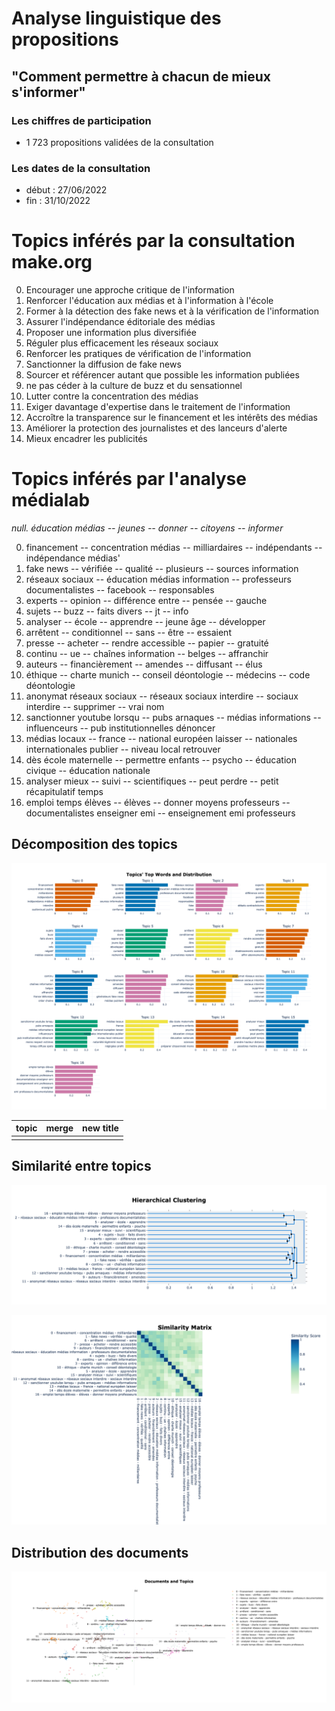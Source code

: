 # Analyse linguistique des propositions
## "Comment permettre à chacun de mieux s'informer"

### Les chiffres de participation
- 1 723 propositions validées de la consultation

### Les dates de la consultation
- début : 27/06/2022
- fin : 31/10/2022

# Topics inférés par la consultation make.org
0. Encourager une approche critique de l'information
2. Renforcer l'éducation aux médias et à l'information à l'école
3. Former à la détection des fake news et à la vérification de l'information
4. Assurer l'indépendance éditoriale des médias
5. Proposer une information plus diversifiée
6. Réguler plus efficacement les réseaux sociaux
7. Renforcer les pratiques de vérification de l'information
8. Sanctionner la diffusion de fake news
9. Sourcer et référencer autant que possible les information publiées
10. ne pas céder à la culture de buzz et du sensationnel
11. Lutter contre la concentration des médias
12. Exiger davantage d'expertise dans le traitement de l'information
13. Accroître la transparence sur le financement et les intérêts des médias
14. Améliorer la protection des journalistes et des lanceurs d'alerte
15. Mieux encadrer les publicités

# Topics inférés par l'analyse médialab
*null. éducation médias  --  jeunes  --  donner  --  citoyens  --  informer*

0.  financement  --  concentration médias  --  milliardaires  --  indépendants  --  indépendance médias'
1. fake news  --  vérifiée  --  qualité  --  plusieurs  --  sources information
2. réseaux sociaux  --  éducation médias information  --  professeurs documentalistes  --  facebook  --  responsables
3. experts  --  opinion  --  différence entre  --  pensée  --  gauche
4. sujets  --  buzz  --  faits divers  --  jt  --  info
5. analyser  --  école  --  apprendre  --  jeune âge  --  développer
6. arrêtent  --  conditionnel  --  sans  --  être  --  essaient
7. presse  --  acheter  --  rendre accessible  --  papier  --  gratuité
8. continu  --  ue  --  chaînes information  --  belges  --  affranchir
9. auteurs  --  financièrement  --  amendes  --  diffusant  --  élus
10. éthique  --  charte munich  --  conseil déontologie  --  médecins  --  code déontologie
11. anonymat réseaux sociaux  --  réseaux sociaux interdire  --  sociaux interdire  --  supprimer  --  vrai nom
12. sanctionner youtube lorsqu  --  pubs arnaques  --  médias informations  --  influenceurs  --  pub institutionnelles dénoncer
13. médias locaux  --  france  --  national européen laisser  --  nationales internationales publier  --  niveau local retrouver
14. dès école maternelle  --  permettre enfants  --  psycho  --  éducation civique  --  éducation nationale
15. analyser mieux  --  suivi  --  scientifiques  --  peut perdre  --  petit récapitulatif temps
16. emploi temps élèves  --  élèves  --  donner moyens professeurs  --  documentalistes enseigner emi  --  enseignement emi professeurs

## Décomposition des topics
![barchart](topic_visualisations/barchart.png)

|topic|merge|new title|
|--|--|--|
|||

## Similarité entre topics
![hierarchy](topic_visualisations/hierarchy.png)

![heatmap](topic_visualisations/heatmap.png)

## Distribution des documents
![visualize_docs](topic_visualisations/doc_visualisation.png)
